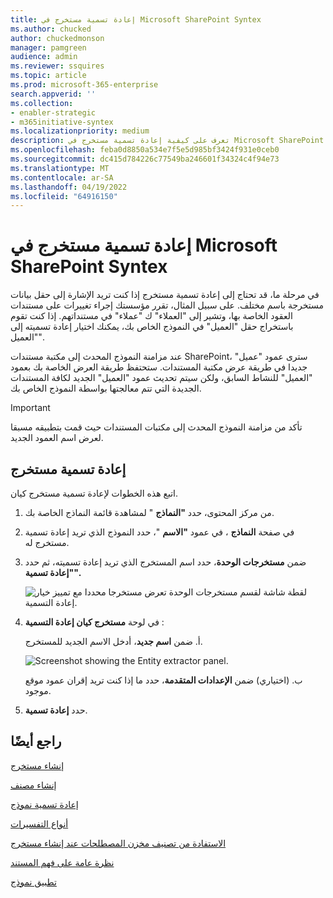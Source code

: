 ```yaml
---
title: إعادة تسمية مستخرج في Microsoft SharePoint Syntex
ms.author: chucked
author: chuckedmonson
manager: pamgreen
audience: admin
ms.reviewer: ssquires
ms.topic: article
ms.prod: microsoft-365-enterprise
search.appverid: ''
ms.collection:
- enabler-strategic
- m365initiative-syntex
ms.localizationpriority: medium
description: تعرف على كيفية إعادة تسمية مستخرج في Microsoft SharePoint Syntex ولماذا.
ms.openlocfilehash: feba0d8850a534e7f5e5d985bf3424f931e0ceb0
ms.sourcegitcommit: dc415d784226c77549ba246601f34324c4f94e73
ms.translationtype: MT
ms.contentlocale: ar-SA
ms.lasthandoff: 04/19/2022
ms.locfileid: "64916150"
---
```

# <a name="rename-an-extractor-in-microsoft-sharepoint-syntex"></a>إعادة تسمية مستخرج في Microsoft SharePoint Syntex

في مرحلة ما، قد تحتاج إلى إعادة تسمية مستخرج إذا كنت تريد الإشارة إلى حقل بيانات مستخرجة باسم مختلف. على سبيل المثال، تقرر مؤسستك إجراء تغييرات على مستندات العقود الخاصة بها، وتشير إلى "العملاء" ك "عملاء" في مستنداتهم. إذا كنت تقوم باستخراج حقل "العميل" في النموذج الخاص بك، يمكنك اختيار إعادة تسميته إلى "العميل".

عند مزامنة النموذج المحدث إلى مكتبة مستندات SharePoint، سترى عمود "عميل" جديدا في طريقة عرض مكتبة المستندات. ستحتفظ طريقة العرض الخاصة بك بعمود "العميل" للنشاط السابق، ولكن سيتم تحديث عمود "العميل" الجديد لكافة المستندات الجديدة التي تتم معالجتها بواسطة النموذج الخاص بك. 

> [!IMPORTANT]
>  تأكد من مزامنة النموذج المحدث إلى مكتبات المستندات حيث قمت بتطبيقه مسبقا لعرض اسم العمود الجديد. 

## <a name="rename-an-extractor"></a>إعادة تسمية مستخرج

اتبع هذه الخطوات لإعادة تسمية مستخرج كيان.

1. من مركز المحتوى، حدد **"النماذج** " لمشاهدة قائمة النماذج الخاصة بك.

2. في صفحة **النماذج** ، في عمود **"الاسم** "، حدد النموذج الذي تريد إعادة تسمية مستخرج له.

3. ضمن **مستخرجات الوحدة**، حدد اسم المستخرج الذي تريد إعادة تسميته، ثم حدد **"إعادة تسمية".**

    ![لقطة شاشة لقسم مستخرجات الوحدة تعرض مستخرجا محددا مع تمييز خيار إعادة التسمية.](../media/content-understanding/entity-extractor-rename.png) 

4. في لوحة **مستخرج كيان إعادة التسمية** :

   أ. ضمن **اسم جديد**، أدخل الاسم الجديد للمستخرج.

    ![Screenshot showing the Entity extractor panel.](../media/content-understanding/rename-entity-extractor-panel.png) 

   ب. (اختياري) ضمن **الإعدادات المتقدمة**، حدد ما إذا كنت تريد إقران عمود موقع موجود.

5. حدد **إعادة تسمية**.

## <a name="see-also"></a>راجع أيضًا
[إنشاء مستخرج](create-an-extractor.md)

[إنشاء مصنف](create-a-classifier.md)

[إعادة تسمية نموذج](rename-a-model.md)

[أنواع التفسيرات](explanation-types-overview.md)

[الاستفادة من تصنيف مخزن المصطلحات عند إنشاء مستخرج](leverage-term-store-taxonomy.md)

[نظرة عامة على فهم المستند](document-understanding-overview.md)

[تطبيق نموذج](apply-a-model.md) 

